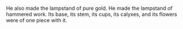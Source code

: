 He also made the lampstand of pure gold. He made the lampstand of hammered work. Its base, its stem, its cups, its calyxes, and its flowers were of one piece with it.
